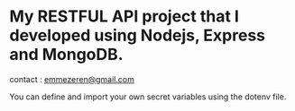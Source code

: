 # My RESTFUL API project that I developed using Nodejs, Express and MongoDB.
contact : emmezeren@gmail.com

You can define and import your own secret variables using the dotenv file.

